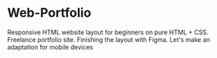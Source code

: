# Web-Portfolio
Responsive HTML website layout for beginners on pure HTML + CSS. Freelance portfolio site. Finishing the layout with Figma. Let's make an adaptation for mobile devices

